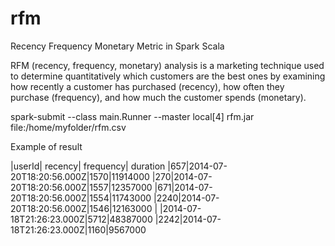 # rfm
Recency Frequency Monetary Metric in Spark Scala

RFM (recency, frequency, monetary) analysis is a marketing technique used to determine quantitatively which customers are the best ones by examining how recently a customer has purchased (recency), how often they purchase (frequency), and how much the customer spends (monetary).



spark-submit --class main.Runner --master local[4] rfm.jar file:/home/myfolder/rfm.csv

Example of result

|userId| recency| frequency| duration 
|657|2014-07-20T18:20:56.000Z|1570|11914000
|270|2014-07-20T18:20:56.000Z|1557|12357000
|671|2014-07-20T18:20:56.000Z|1554|11743000
|2240|2014-07-20T18:20:56.000Z|1546|12163000
| |2014-07-18T21:26:23.000Z|5712|48387000
|2242|2014-07-18T21:26:23.000Z|1160|9567000
